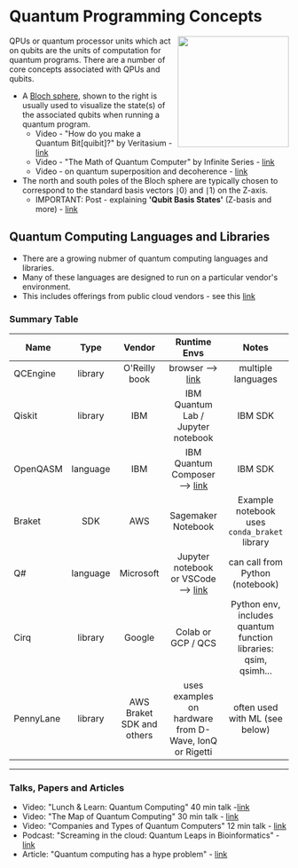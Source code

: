 # Quantum Programming Concepts

<img src="https://github.com/lynnlangit/learning-quantum/blob/main/1_concepts/images/bloch.png" width=200 align=right>

QPUs or quantum processor units which act on qubits are the units of computation for quantum programs.  There are a number of core concepts associated with QPUs and qubits. 
- A [Bloch sphere](https://en.wikipedia.org/wiki/Bloch_sphere), shown to the right is usually used to visualize the state(s) of the associated qubits when running a quantum program.
  - Video - "How do you make a Quantum Bit[quibit]?" by Veritasium - [link](https://www.youtube.com/watch?v=zNzzGgr2mhk)
  - Video - "The Math of Quantum Computer" by Infinite Series - [link](https://www.youtube.com/watch?v=IrbJYsep45E)
  - Video - on quantum superposition and decoherence - [link](https://www.youtube.com/watch?v=7B1llCxVdkE)
- The north and south poles of the Bloch sphere are typically chosen to correspond to the standard basis vectors ∣0⟩ and ∣1⟩ on the Z-axis.
  - IMPORTANT: Post - explaining **'Qubit Basis States'** (Z-basis and more) - [link](https://www.quantum-inspire.com/kbase/qubit-basis-states/)

## Quantum Computing Languages and Libraries

- There are a growing nubmer of quantum computing languages and libraries.    
- Many of these languages are designed to run on a particular vendor's environment.    
- This includes offerings from public cloud vendors - see this [link](https://github.com/lynnlangit/learning-quantum/blob/main/CLOUD-VENDORS.md)

### Summary Table

| Name   |      Type      |  Vendor | Runtime Envs | Notes |
|----------|:-------------:|:------:|:------:|:------:|
| QCEngine |  library | O'Reilly book | browser --> [link](https://oreilly-qc.github.io/) | multiple languages |
| Qiskit |    library  |  IBM | IBM Quantum Lab / Jupyter notebook | IBM SDK |
| OpenQASM | language |    IBM | IBM Quantum Composer --> [link](https://quantum-computing.ibm.com/) | IBM SDK |
| Braket | SDK | AWS | Sagemaker Notebook | Example notebook uses `conda_braket` library |
| Q# | language | Microsoft | Jupyter notebook or VSCode --> [link](https://docs.microsoft.com/en-us/azure/quantum) | can call from Python (notebook) |
| Cirq | library | Google | Colab or GCP / QCS | Python env, includes quantum function libraries: qsim, qsimh... |
| PennyLane | library | AWS Braket SDK and others | uses examples on hardware from D-Wave, IonQ or Rigetti | often used with ML (see below) |

---

### Talks, Papers and Articles
- Video: "Lunch & Learn: Quantum Computing" 40 min talk -[link](https://www.youtube.com/watch?v=7susESgnDv8)
- Video: "The Map of Quantum Computing" 30 min talk - [link](https://www.youtube.com/watch?v=-UlxHPIEVqA)
- Video: "Companies and Types of Quantum Computers" 12 min talk - [link](https://www.youtube.com/watch?v=gcbMKt079l8)
- Podcast: "Screaming in the cloud: Quantum Leaps in Bioinformatics" - [link](https://www.lastweekinaws.com/podcast/screaming-in-the-cloud/quantum-leaps-in-bioinformatics-with-lynn-langit/)
- Article: "Quantum computing has a hype problem" - [link](https://www.technologyreview.com/2022/03/28/1048355/quantum-computing-has-a-hype-problem/)
